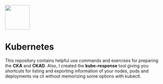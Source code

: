 <img src="https://user-images.githubusercontent.com/8485060/146396141-6682bb2b-8712-465e-a0a1-241c99d88486.png" width=80 height="80"/>
<h1>Kubernetes</h1>
This repository contains helpful use commands and exercises for preparing the <b>CKA</b> and <b>CKAD</b>. Also, I created the <b>kube-response</b> tool giving you shortcuts for listing and exporting information of your nodes, pods and deployments via cli without memorizing some options with kubectl.<br>
